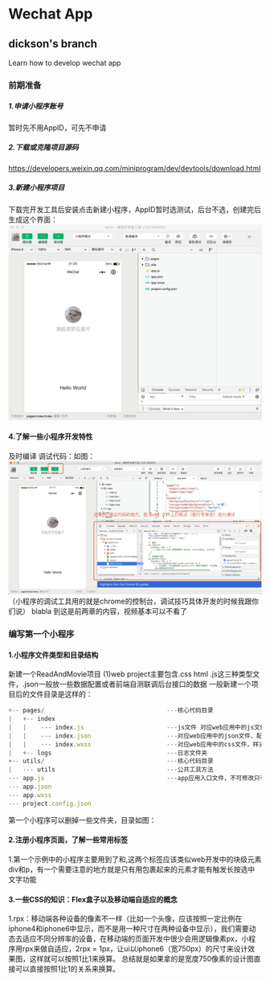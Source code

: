 # Wechat App 
## dickson's branch
Learn how to develop wechat app

### 前期准备
##### 1.申请小程序账号
暂时先不用AppID，可先不申请

##### 2.下载或克隆项目源码
https://developers.weixin.qq.com/miniprogram/dev/devtools/download.html

##### 3.新建小程序项目
下载完开发工具后安装点击新建小程序，AppID暂时选测试，后台不选，创建完后生成这个界面：
<img src="https://raw.githubusercontent.com/taotao820/md-images/master/wechat-app/Screenshot/gotoMain.jpg" alt="">


#### 4.了解一些小程序开发特性
及时编译
调试代码：如图：<img src="https://raw.githubusercontent.com/taotao820/md-images/master/wechat-app/Screenshot/console.jpg" alt="console.jpg">（小程序的调试工具用的就是chrome的控制台，调试技巧具体开发的时候我跟你们说）
blabla 到这是前两章的内容，视频基本可以不看了


### 编写第一个小程序
#### 1.小程序文件类型和目录结构
新建一个ReadAndMovie项目
(1)web project主要包含.css html .js这三种类型文件，.json一般放一些数据配置或者前端自测联调后台接口的数据
一般新建一个项目后的文件目录是这样的：
```js
+-- pages/                                  ---核心代码目录
|   +-- index                               
|   |    --- index.js                       ---js文件 对应web应用中的js文件
|   |    --- index.json                     ---对应web应用中的json文件，配置文件
|   |    --- index.wxss                     ---对应web应用中的css文件，样式文件
|   +-- logs                                ---日志文件夹
+-- utils/                                  ---核心代码目录
|   --- utils                               ---公共工具方法   
--- app.js                                  ---app应用入口文件，不可修改只有一个
--- app.json
--- app.wxss
--- project.config.json              
```
第一个小程序可以删掉一些文件夹，目录如图：




#### 2.注册小程序页面，了解一些常用标签
1.第一个示例中的小程序主要用到了<view></view>和<text></text>,这两个标签应该类似web开发中的块级元素div和p，有一个需要注意的地方就是只有用<text></text>包裹起来的元素才能有触发长按选中文字功能
#### 3.一些CSS的知识：Flex盒子以及移动端自适应的概念
1.rpx：移动端各种设备的像素不一样（比如一个头像，应该按照一定比例在iphone4和iphone6中显示，而不是用一种尺寸在两种设备中显示），我们需要动态去适应不同分辨率的设备，在移动端的页面开发中很少会用逻辑像素px，小程序用rpx来做自适应，2rpx = 1px，让ui以iphone6（宽750px）的尺寸来设计效果图，这样就可以按照1比1来换算。
总结就是如果拿的是宽度750像素的设计图直接可以直接按照1比1的关系来换算。


